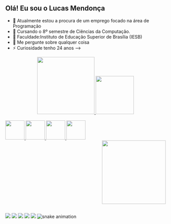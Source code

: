 ## Olá! Eu sou o Lucas Mendonça


- 🔭 Atualmente estou a procura de um emprego focado na área de Programação
- 📕 Cursando o 8º semestre de Ciências da Computação.
- 🏫 Faculdade:Instituto de Educação Superior de Brasília (IESB)
- 💬 Me pergunte sobre qualquer coisa
- ⚡ Curiosidade tenho 24 anos 
-->
<div align="center">
  <a href="https://github.com/plucasmendonca">
  <img height="180em" src="https://github-readme-stats.vercel.app/api?username=plucasmendonca&show_icons=true&theme=dark&include_all_commits=true&count_private=true"/>
  <img height="120em" src="https://github-readme-stats.vercel.app/api/top-langs/?username=plucasmendonca&layout=compact&langs_count=7&theme=dark"/>
</div>
<div style="display: inline_block"><br>
<img height="60em" src="https://cdn.jsdelivr.net/gh/devicons/devicon/icons/c/c-original.svg" />
<img height="60em" src="https://cdn.jsdelivr.net/gh/devicons/devicon/icons/python/python-original.svg" />
<img height="60em" src="https://cdn.jsdelivr.net/gh/devicons/devicon/icons/nodejs/nodejs-original.svg" /> 
<img height="60em" src="https://cdn.jsdelivr.net/gh/devicons/devicon/icons/javascript/javascript-original.svg" /> 
</div>
    <div align="right">
<img src="https://user-images.githubusercontent.com/96083134/148793580-649c59b5-c20c-4204-984d-c2b2db6dfc77.png" width="200px" />
</div>
  
  ##
  <div> 
  <a href="https://instagram.com/lucas_s.mendonca" target="_blank"><img src="https://img.shields.io/badge/-Instagram-%23E4405F?style=for-the-badge&logo=instagram&logoColor=white" target="_blank"></a>
  <a href="https://www.linkedin.com/in/lucas-mendonça-031a7222a" target="_blank"><img src="https://img.shields.io/badge/-LinkedIn-%230077B5?style=for-the-badge&logo=linkedin&logoColor=white" target="_blank"></a> 
 <a href="https://discord.gg/qvprpCgR" target="_blank"><img src="https://img.shields.io/badge/Discord-7289DA?style=for-the-badge&logo=discord&logoColor=white" target="_blank"></a> 
      <a href = "mailto:p.lucas.santos.mendonca@gmail.com"><img src="https://img.shields.io/badge/-Gmail-%23333?style=for-the-badge&logo=gmail&logoColor=white" target="_blank"></a>
    <a href="https://www.twitch.tv/luukistar88" target="_blank"><img src="https://img.shields.io/badge/Twitch-9146FF?style=for-the-badge&logo=twitch&logoColor=white" target="_blank"></a>


<picture>
  <source media="(prefers-color-scheme: dark)" srcset="https://raw.githubusercontent.com/PLucasMendonca/PLucasMendonca/output/github-contribution-grid-snake-dark.svg" />
  <source media="(prefers-color-scheme: light)" srcset="https://raw.githubusercontent.com/PLucasMendonca/PLucasMendonca/output/github-contribution-grid-snake.svg" />
  <img alt="snake animation" src="https://raw.githubusercontent.com/PLucasMendonca/PLucasMendonca/output/github-contribution-grid-snake.svg" />
</picture>


